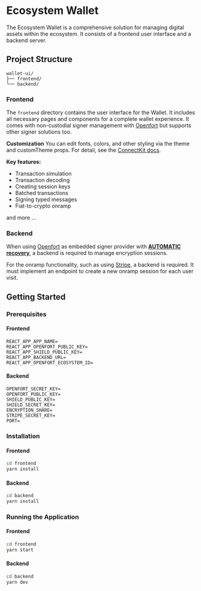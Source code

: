 # Ecosystem Wallet

The Ecosystem Wallet is a comprehensive solution for managing digital assets within the ecosystem. It consists of a frontend user interface and a backend server.

## Project Structure

```
wallet-ui/
├── frontend/
└── backend/
```

### Frontend

The `frontend` directory contains the user interface for the Wallet. It includes all necessary pages and components for a complete wallet experience. It comes with non-custodial signer management with [Openfort](https://www.openfort.io/) but supports other signer solutions too.

**Customization**
You can edit fonts, colors, and other styling via the theme and customTheme props. For detail, see the [ConnectKit docs](https://docs.family.co/connectkit/customization).

**Key features:**
- Transaction simulation
- Transaction decoding
- Creating session keys
- Batched transactions
- Signing typed messages
- Fiat-to-crypto onramp

and more ...

### Backend

When using [Openfort](https://www.openfort.io/) as embedded signer provider with [**AUTOMATIC recovery**](https://www.openfort.io/docs/products/embedded-wallet/javascript/signer/recovery#automatic-recovery), a backend is required to manage encryption sessions.

For the onramp functionality, such as using [Stripe](https://docs.stripe.com/crypto/onramp/standalone-onramp-guide#mint-session-redirect-url), a backend is required. It must implement an endpoint to create a new onramp session for each user visit.

## Getting Started

### Prerequisites

#### Frontend
```.env
REACT_APP_APP_NAME=
REACT_APP_OPENFORT_PUBLIC_KEY=
REACT_APP_SHIELD_PUBLIC_KEY=
REACT_APP_BACKEND_URL=
REACT_APP_OPENFORT_ECOSYSTEM_ID=
```

#### Backend
```.env
OPENFORT_SECRET_KEY=
OPENFORT_PUBLIC_KEY=
SHIELD_PUBLIC_KEY=
SHIELD_SECRET_KEY=
ENCRYPTION_SHARE=
STRIPE_SECRET_KEY=
PORT=
```

### Installation

#### Frontend
```bash
cd frontend
yarn install
```

#### Backend
```bash
cd backend
yarn install
```

### Running the Application

#### Frontend
```bash
cd frontend
yarn start
```

#### Backend
```bash
cd backend
yarn dev
```